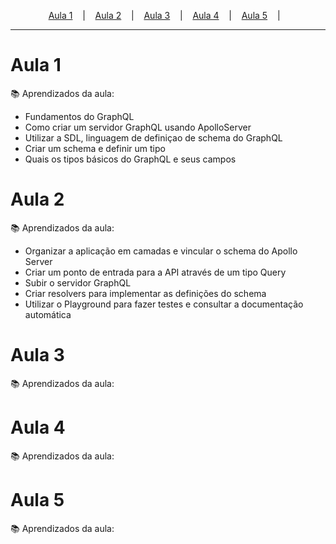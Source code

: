 <p align="center">
  <a href="#aula-1">Aula 1</a> &nbsp;&nbsp;&nbsp;|&nbsp;&nbsp;&nbsp;
  <a href="#aula-2">Aula 2</a> &nbsp;&nbsp;&nbsp;|&nbsp;&nbsp;&nbsp;
  <a href="#aula-3">Aula 3</a> &nbsp;&nbsp;&nbsp;|&nbsp;&nbsp;&nbsp;
  <a href="#aula-4">Aula 4</a> &nbsp;&nbsp;&nbsp;|&nbsp;&nbsp;&nbsp;
  <a href="#aula-5">Aula 5</a> &nbsp;&nbsp;&nbsp;|&nbsp;&nbsp;&nbsp;
</p>

---

# Aula 1
:books: Aprendizados da aula:

<ul>
  <li>Fundamentos do GraphQL</li>
  <li>Como criar um servidor GraphQL usando ApolloServer</li>
  <li>Utilizar a SDL, linguagem de definiçao de schema do GraphQL</li>
  <li>Criar um schema e definir um tipo</li>
  <li>Quais os tipos básicos do GraphQL e seus campos</li>
</ul>


# Aula 2
:books: Aprendizados da aula:
<ul>
  <li>Organizar a aplicação em camadas e vincular o schema do Apollo Server</li>
  <li>Criar um ponto de entrada para a API através de um tipo Query</li>
  <li>Subir o servidor GraphQL</li>
  <li>Criar resolvers para implementar as definições do schema</li>
  <li>Utilizar o Playground para fazer testes e consultar a documentação automática</li>
</ul>

# Aula 3
:books: Aprendizados da aula:

# Aula 4
:books: Aprendizados da aula:

# Aula 5
:books: Aprendizados da aula: